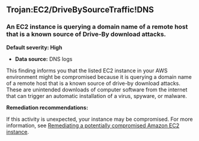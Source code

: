 

Trojan:EC2/DriveBySourceTraffic!DNS
-----------------------------------

### An EC2 instance is querying a domain name of a remote host that is a known source of Drive-By download attacks.

**Default severity: High**

* **Data source:** DNS logs

This finding informs you that the listed EC2 instance in your AWS environment might be compromised because it is querying a domain name of a remote host that is a known source of drive-by download attacks. These are unintended downloads of computer software from the internet that can trigger an automatic installation of a virus, spyware, or malware.

**Remediation recommendations:**

If this activity is unexpected, your instance may be compromised. For more information, see [Remediating a potentially compromised Amazon EC2 instance](https://docs.aws.amazon.com/guardduty/latest/ug/compromised-ec2.html).

